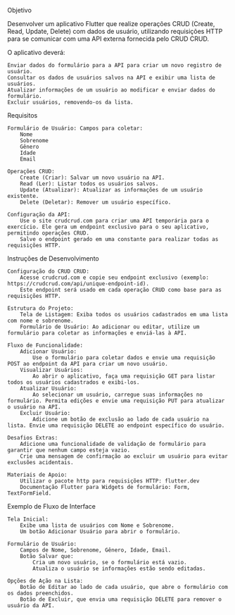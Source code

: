 Objetivo

Desenvolver um aplicativo Flutter que realize operações CRUD (Create, Read, Update, Delete) com dados de usuário, utilizando requisições HTTP para se comunicar com uma API externa fornecida pelo CRUD CRUD.

O aplicativo deverá:

    Enviar dados do formulário para a API para criar um novo registro de usuário.
    Consultar os dados de usuários salvos na API e exibir uma lista de usuários.
    Atualizar informações de um usuário ao modificar e enviar dados do formulário.
    Excluir usuários, removendo-os da lista.

Requisitos

    Formulário de Usuário: Campos para coletar:
        Nome
        Sobrenome
        Gênero
        Idade
        Email

    Operações CRUD:
        Create (Criar): Salvar um novo usuário na API.
        Read (Ler): Listar todos os usuários salvos.
        Update (Atualizar): Atualizar as informações de um usuário existente.
        Delete (Deletar): Remover um usuário específico.

    Configuração da API:
        Use o site crudcrud.com para criar uma API temporária para o exercício. Ele gera um endpoint exclusivo para o seu aplicativo, permitindo operações CRUD.
        Salve o endpoint gerado em uma constante para realizar todas as requisições HTTP.

Instruções de Desenvolvimento

    Configuração do CRUD CRUD:
        Acesse crudcrud.com e copie seu endpoint exclusivo (exemplo: https://crudcrud.com/api/unique-endpoint-id).
        Este endpoint será usado em cada operação CRUD como base para as requisições HTTP.

    Estrutura do Projeto:
        Tela de Listagem: Exiba todos os usuários cadastrados em uma lista com nome e sobrenome.
        Formulário de Usuário: Ao adicionar ou editar, utilize um formulário para coletar as informações e enviá-las à API.

    Fluxo de Funcionalidade:
        Adicionar Usuário:
            Use o formulário para coletar dados e envie uma requisição POST ao endpoint da API para criar um novo usuário.
        Visualizar Usuários:
            Ao abrir o aplicativo, faça uma requisição GET para listar todos os usuários cadastrados e exibi-los.
        Atualizar Usuário:
            Ao selecionar um usuário, carregue suas informações no formulário. Permita edições e envie uma requisição PUT para atualizar o usuário na API.
        Excluir Usuário:
            Adicione um botão de exclusão ao lado de cada usuário na lista. Envie uma requisição DELETE ao endpoint específico do usuário.

    Desafios Extras:
        Adicione uma funcionalidade de validação de formulário para garantir que nenhum campo esteja vazio.
        Crie uma mensagem de confirmação ao excluir um usuário para evitar exclusões acidentais.

    Materiais de Apoio:
        Utilizar o pacote http para requisições HTTP: flutter.dev
        Documentação Flutter para Widgets de formulário: Form, TextFormField.

Exemplo de Fluxo de Interface

    Tela Inicial:
        Exibe uma lista de usuários com Nome e Sobrenome.
        Um botão Adicionar Usuário para abrir o formulário.

    Formulário de Usuário:
        Campos de Nome, Sobrenome, Gênero, Idade, Email.
        Botão Salvar que:
            Cria um novo usuário, se o formulário está vazio.
            Atualiza o usuário se informações estão sendo editadas.

    Opções de Ação na Lista:
        Botão de Editar ao lado de cada usuário, que abre o formulário com os dados preenchidos.
        Botão de Excluir, que envia uma requisição DELETE para remover o usuário da API.
